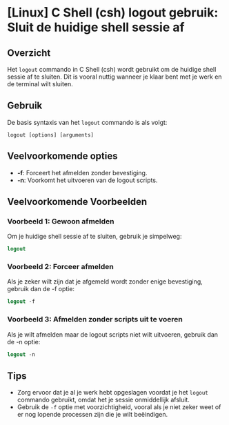 # [Linux] C Shell (csh) logout gebruik: Sluit de huidige shell sessie af

## Overzicht
Het `logout` commando in C Shell (csh) wordt gebruikt om de huidige shell sessie af te sluiten. Dit is vooral nuttig wanneer je klaar bent met je werk en de terminal wilt sluiten.

## Gebruik
De basis syntaxis van het `logout` commando is als volgt:

```
logout [options] [arguments]
```

## Veelvoorkomende opties
- **-f**: Forceert het afmelden zonder bevestiging.
- **-n**: Voorkomt het uitvoeren van de logout scripts.

## Veelvoorkomende Voorbeelden

### Voorbeeld 1: Gewoon afmelden
Om je huidige shell sessie af te sluiten, gebruik je simpelweg:

```csh
logout
```

### Voorbeeld 2: Forceer afmelden
Als je zeker wilt zijn dat je afgemeld wordt zonder enige bevestiging, gebruik dan de -f optie:

```csh
logout -f
```

### Voorbeeld 3: Afmelden zonder scripts uit te voeren
Als je wilt afmelden maar de logout scripts niet wilt uitvoeren, gebruik dan de -n optie:

```csh
logout -n
```

## Tips
- Zorg ervoor dat je al je werk hebt opgeslagen voordat je het `logout` commando gebruikt, omdat het je sessie onmiddellijk afsluit.
- Gebruik de `-f` optie met voorzichtigheid, vooral als je niet zeker weet of er nog lopende processen zijn die je wilt beëindigen.
